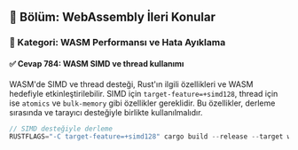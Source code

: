 ## 📘 Bölüm: WebAssembly İleri Konular  
### 🔹 Kategori: WASM Performansı ve Hata Ayıklama  
#### ✅ Cevap 784: WASM SIMD ve thread kullanımı

WASM'de SIMD ve thread desteği, Rust'ın ilgili özellikleri ve WASM hedefiyle etkinleştirilebilir. SIMD için `target-feature=+simd128`, thread için ise `atomics` ve `bulk-memory` gibi özellikler gereklidir. Bu özellikler, derleme sırasında ve tarayıcı desteğiyle birlikte kullanılmalıdır.

```rust
// SIMD desteğiyle derleme
RUSTFLAGS="-C target-feature=+simd128" cargo build --release --target wasm32-unknown-unknown
```
